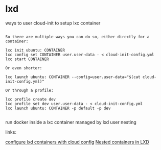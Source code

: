 # lxd
ways to user cloud-init to setup lxc container 
```

So there are multiple ways you can do so, either directly for a container:

lxc init ubuntu: CONTAINER
lxc config set CONTAINER user.user-data - < cloud-init-config.yml
lxc start CONTAINER

Or even shorter:

lxc launch ubuntu: CONTAINER --config=user.user-data="$(cat cloud-init-config.yml)"

Or through a profile:

lxc profile create dev
lxc profile set dev user.user-data - < cloud-init-config.yml
lxc launch ubuntu: CONTAINER -p default -p dev


```
run docker inside a lxc container managed by lxd user nesting 


links:

[configure lxd containers with cloud config](https://askubuntu.com/questions/617865/is-there-a-way-to-configure-lxd-containers-with-cloud-config-at-provision-time)
[Nested containers in LXD](https://ubuntu.com/blog/nested-containers-in-lxd)
